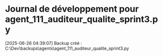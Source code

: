 # Journal de développement pour agent_111_auditeur_qualite_sprint3.py

[2025-06-26 04:39:07] Backup créé : C:\Dev\backups\agents\agent_111_auditeur_qualite_sprint3.py
